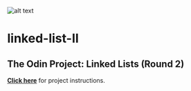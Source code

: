 ![alt text](https://images.unsplash.com/photo-1416543974351-c28453497ef4?ixlib=rb-4.0.3&ixid=MnwxMjA3fDB8MHxwaG90by1wYWdlfHx8fGVufDB8fHx8&auto=format&fit=crop&w=873&q=80 "Unsplash: Mike Alonzo (mikezo)")
# linked-list-II
## The Odin Project: Linked Lists (Round 2)
[**Click here**](https://www.theodinproject.com/lessons/javascript-linked-lists "The Odin Project") for project instructions.
